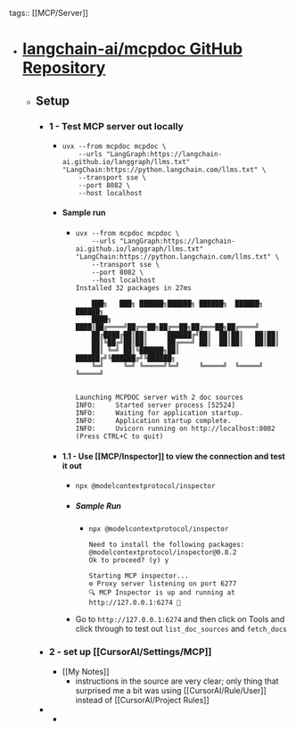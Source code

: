 tags:: [[MCP/Server]]

- # [langchain-ai/mcpdoc GitHub Repository](https://github.com/langchain-ai/mcpdoc)
	- ## Setup
		- ### 1 - Test MCP server out locally
			- ```
			  uvx --from mcpdoc mcpdoc \
			      --urls "LangGraph:https://langchain-ai.github.io/langgraph/llms.txt" "LangChain:https://python.langchain.com/llms.txt" \
			      --transport sse \
			      --port 8082 \
			      --host localhost
			  ```
			- #### Sample run
				- ```
				  uvx --from mcpdoc mcpdoc \
				      --urls "LangGraph:https://langchain-ai.github.io/langgraph/llms.txt" "LangChain:https://python.langchain.com/llms.txt" \
				      --transport sse \
				      --port 8082 \
				      --host localhost
				  Installed 32 packages in 27ms
				  
				      ███╗   ███╗ ██████╗██████╗ ██████╗  ██████╗  ██████╗
				      ████╗ ████║██╔════╝██╔══██╗██╔══██╗██╔═══██╗██╔════╝
				      ██╔████╔██║██║     ██████╔╝██║  ██║██║   ██║██║
				      ██║╚██╔╝██║██║     ██╔═══╝ ██║  ██║██║   ██║██║
				      ██║ ╚═╝ ██║╚██████╗██║     ██████╔╝╚██████╔╝╚██████╗
				      ╚═╝     ╚═╝ ╚═════╝╚═╝     ╚═════╝  ╚═════╝  ╚═════╝
				  
				  
				  Launching MCPDOC server with 2 doc sources
				  INFO:     Started server process [52524]
				  INFO:     Waiting for application startup.
				  INFO:     Application startup complete.
				  INFO:     Uvicorn running on http://localhost:8082 (Press CTRL+C to quit)
				  ```
			- #### 1.1 - Use [[MCP/Inspector]] to view the connection and test it out
				- `npx @modelcontextprotocol/inspector`
				- ##### Sample Run
					- ```
					  npx @modelcontextprotocol/inspector
					  
					  Need to install the following packages:
					  @modelcontextprotocol/inspector@0.8.2
					  Ok to proceed? (y) y
					  
					  Starting MCP inspector...
					  ⚙️ Proxy server listening on port 6277
					  🔍 MCP Inspector is up and running at http://127.0.0.1:6274 🚀
					  ```
				- Go to `http://127.0.0.1:6274` and then click on Tools and click through to test out `list_doc_sources` and `fetch_docs`
		- ### 2 - set up [[CursorAI/Settings/MCP]]
			- [[My Notes]]
				- instructions in the source are very clear; only thing that surprised me a bit was using [[CursorAI/Rule/User]] instead of [[CursorAI/Project Rules]]
		-
			-